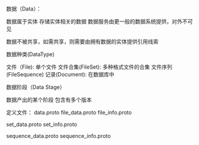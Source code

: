 数据（Data）：

  数据属于实体
  存储实体相关的数据
  数据服务由更一般的数据系统提供，对外不可见

  数据不被共享，如需共享，则需要由拥有数据的实体提供引用线索

数据种类(DataType)

  文件（File): 单个文件
  文件合集(FileSet): 多种格式文件的合集
  文件序列(FileSequence)
  记录(Document): 在数据库中

数据阶段（Data Stage）

  数据产出的某个阶段
  包含有多个版本

定义文件：
  data.proto
  file_data.proto
  file_info.proto

  set_data.proto
  set_info.proto
  
  sequence_data.proto
  sequence_info.proto
